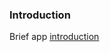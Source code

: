 ### Introduction
Brief app [introduction](https://www.udemy.com/course/react-testing-library-and-jest/learn/lecture/35701610#content)